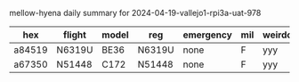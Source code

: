 mellow-hyena daily summary for 2024-04-19-vallejo1-rpi3a-uat-978

|hex|flight|model|reg|emergency|mil|weirdo|
|--|--|--|--|--|--|--|
|a84519|N6319U|BE36|N6319U|none|F|yyy|
|a67350|N51448|C172|N51448|none|F|yyy|

